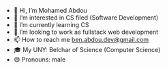 - 👋 Hi, I’m Mohamed Abdou
- 👀 I’m interested in CS filed (Software Development) 
- 🌱 I’m currently learning CS
- 💞️ I’m looking to work as fullstack web development 
- 📫 How to reach me ben.abdou.dev@gmail.com
- 🎓 My UNY: Belchar of Science (Computer Science)
- 😄 Pronouns: male

<!---
Mohamed24177/Mohamed24177 is a ✨ special ✨ repository because its `README.md` (this file) appears on your GitHub profile.
You can click the Preview link to take a look at your changes.
--->
